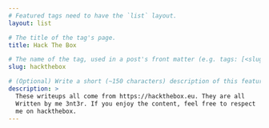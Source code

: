 ```yaml
---
# Featured tags need to have the `list` layout.
layout: list

# The title of the tag's page.
title: Hack The Box

# The name of the tag, used in a post's front matter (e.g. tags: [<slug>]).
slug: hackthebox

# (Optional) Write a short (~150 characters) description of this featured tag.
description: >
  These writeups all come from https://hackthebox.eu. They are all
  Written by me 3nt3r. If you enjoy the content, feel free to respect 
  me on hackthebox. 
---
```

